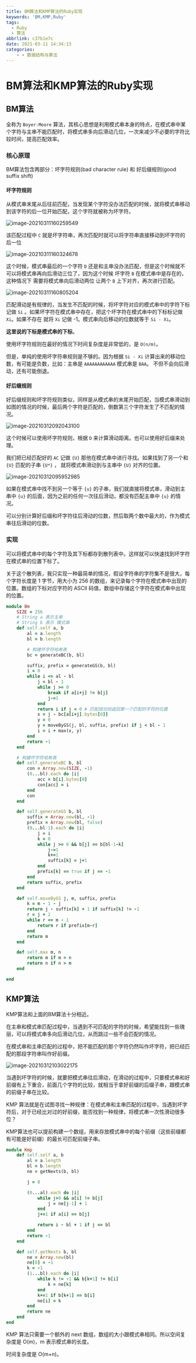```yaml
---
title: BM算法和KMP算法的Ruby实现
keywords: 'BM,KMP,Ruby'
tags:
  - Ruby
  - 算法
abbrlink: c37b1e7c
date: 2021-03-11 14:34:13
categories:
	- - 数据结构与算法
---
```


# BM算法和KMP算法的Ruby实现

## BM算法

全称为 `Boyer-Moore` 算法，其核心思想是利用模式串本身的特点，在模式串中某个字符与主串不能匹配时，将模式串多向后滑动几位，一次来减少不必要的字符比较时间，提高匹配效率。

### 核心原理

BM算法包含两部分：坏字符规则(bad character rule) 和 好后缀规则(good suffix shift)

#### 坏字符规则

从模式串末尾从后往前匹配，当发现某个字符没办法匹配的时候，就将模式串移动到该字符的后一位开始匹配，这个字符就被称为坏字符。

![image-20210311160259549](https://img.varsion.cn/blog-img/20210311160259.png)

该匹配过程中 `C` 就是坏字符串，再次匹配时就可以将字符串直接移动到坏字符的后一位

![image-20210311160324678](https://img.varsion.cn/blog-img/20210311160324.png)

这个时候，模式串最后的一个字符 `D` 还是和主串没办法匹配，但是这个时候就不可以将模式串再向后滑动三位了，因为这个时候 坏字符 `B` 在模式串中是存在的，这种情况下 需要将模式串向后滑动两位 让两个 `B` 上下对齐，再次进行匹配。

![image-20210311160805204](https://img.varsion.cn/blog-img/20210311160805.png)

匹配滑动是有规律的，当发生不匹配的时候，将坏字符对应的模式串中的字符下标记做 `Si` 。如果坏字符在模式串中存在，把这个坏字符在模式串中的下标标记做 `Xi`。如果不存在 就将 `Xi` 记做 -1。模式串向后移动的位数就等于 `Si - Xi`。

**这里说的下标是模式串的下标**。

使用坏字符规则在最好的情况下时间复杂度是非常低的，是 `O(n/m)`。

但是，单纯的使用坏字符串规则是不够的。因为根据 `Si - Xi` 计算出来的移动位数，有可能是负数，比如：主串是 `AAAAAAAAAAAA` 模式串是 `BAA`。 不但不会向后滑动，还有可能倒退。

#### 好后缀规则

好后缀规则和坏字符规则类似，同样是从模式串的末尾开始匹配，当模式串滑动到如图的情况的时候，最后两个字符是匹配的，倒数第三个字符发生了不匹配的情况。

![image-20210312092043100](https://img.varsion.cn/blog-img/20210312092043.png)

这个时候可以使用坏字符规则，根据 `D` 来计算滑动距离。也可以使用好后缀来处理。

我们把已经匹配好的 `AC` 记做 `{U}` 那他在模式串中进行寻找。如果找到了另一个和 `{U}` 匹配的子串 `{U*}` ， 就将模式串滑动到与主串中 `{U}` 对齐的位置。

![image-20210312095952985](https://img.varsion.cn/blog-img/20210312095953.png)

如果在模式串中找不到另一个等于 `{u}` 的子串，我们就直接将模式串，滑动到主串中 `{u}` 的后面，因为之前的任何一次往后滑动，都没有匹配主串中 `{u}` 的情况。



可以分别计算好后缀和坏字符往后滑动的位数，然后取两个数中最大的，作为模式串往后滑动的位数。

### 实现

可以将模式串中的每个字符及其下标都存到散列表中。这样就可以快速找到坏字符在模式串的位置下标了。

关于这个散列表，我只实现一种最简单的情况，假设字符串的字符集不是很大，每个字符长度是 1 字节，用大小为 256 的数组，来记录每个字符在模式串中出现的位置。数组的下标对应字符的 ASCII 码值，数组中存储这个字符在模式串中出现的位置。

```ruby
module Bm
	SIZE = 256
	# String a 表示主串 
	# String b 表示 模式串
	def self.self a, b
		al = a.length
		bl = b.length

		# 构建坏字符哈希表
		bc = generateBC(b, bl)

		suffix, prefix = generateGS(b, bl)
		i = 0
		while i <= al - bl
			j = bl - 1
			while j >= 0
				break if a[i+j] != b[j]
				j-=1
			end
			return i if j < 0 # 匹配成功则返回第一个匹配的字符的位置
			x = j - bc[a[i+j].bytes[0]]
			y = 0
			y = moveByGS(j, bl, suffix, prefix) if j < bl - 1
			i = i + max(x, y)
		end
		return -1
	end

	# 构建坏字符哈希表
	def self.generateBC b, bl
		con = Array.new(SIZE, -1)
		(0...bl).each do |i|
			acc = b[i].bytes[0]
			con[acc] = i
		end
		con
	end

	def self.generateGS b, bl
		suffix = Array.new(bl, -1)
		prefix = Array.new(bl, false)
		(0...bl-1).each do |i|
			j = i
			k = 0
			while j >= 0 && b[j] == b[bl-1-k]
				j-=1
				k+=1
				suffix[k] = j+1
			end
			prefix[k] == true if j == -1
		end
		return suffix, prefix
	end

	def self.moveByGS j, m, suffix, prefix
		k = m - 1 - j
		return j - suffix[k] + 1 if suffix[k] != -1
		r = j + 2
		while r <= m - 1
			return r if prefix[m-r]
		end
		return m
	end

	def self.max m, n
		return m if m > n
		return n if n > m
	end

end
```

## KMP算法

KMP算法和上面的BM算法十分相近。

在主串和模式串匹配过程中，当遇到不可匹配的字符的时候，希望能找到一些瑰丽，可以将模式串多向后滑动几位，从而跳过一些不会匹配的情况。

在模式串和主串匹配的过程中，把不能匹配的那个字符仍然叫作坏字符，把已经匹配的那段字符串叫作好前缀。

![image-20210312103022175](https://img.varsion.cn/blog-img/20210312103022.png)

当遇到坏字符的时候，就要把模式串往后滑动，在滑动的过程中，只要模式串和好前缀有上下重合，前面几个字符的比较，就相当于拿好前缀的后缀子串，跟模式串的前缀子串在比较。

KMP 算法就是在试图寻找一种规律：在模式串和主串匹配的过程中，当遇到坏字符后，对于已经比对过的好前缀，能否找到一种规律，将模式串一次性滑动很多位？

KMP算法也可以提前构建一个数组，用来存放模式串中的每个前缀（这些前缀都有可能是好前缀）的最长可匹配前缀子串。



```ruby
module Kmp
	def self.self a, b
		al = a.length
		bl = b.length
		ne = getNexts(b, bl)

		j = 0

		(0...al).each do |i|
			while j>0 && a[i] != b[j]
				j = ne[j-1] + 1
			end
			j+=1 if a[i] == b[j]

			return i - bl + 1 if j == bl
		end
		return -1
	end

	def self.getNexts b, bl
		ne = Array.new(bl)
		ne[0] = -1
		k = -1
		(1...bl).each do |i|
			while k != -1 && b[k+1] != b[i]
				k = ne[k]
			end
			k+=1 if b[k+1] == b[i]
			ne[i] = k
		end
		return ne
	end
end
```

KMP 算法只需要一个额外的 next 数组，数组的大小跟模式串相同。所以空间复杂度是 O(m)，m 表示模式串的长度。

时间复杂度是 O(m+n)。

